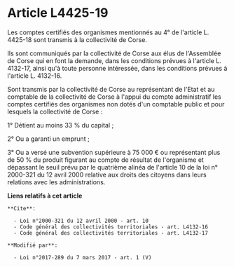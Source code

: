 # Article L4425-19

Les comptes certifiés des organismes mentionnés au 4° de l'article L. 4425-18 sont transmis à la collectivité de Corse. 

Ils sont communiqués par la collectivité de Corse aux élus de l'Assemblée de Corse qui en font la demande, dans les
conditions prévues à l'article L. 4132-17, ainsi qu'à toute personne intéressée, dans les conditions prévues à l'article L.
4132-16. 

Sont transmis par la collectivité de Corse au représentant de l'Etat et au comptable de la collectivité de Corse à l'appui du
compte administratif les comptes certifiés des organismes non dotés d'un comptable public et pour lesquels la collectivité de
Corse : 

1° Détient au moins 33 % du capital ; 

2° Ou a garanti un emprunt ; 

3° Ou a versé une subvention supérieure à 75 000 € ou représentant plus de 50 % du produit figurant au compte de résultat de
l'organisme et dépassant le seuil prévu par le quatrième alinéa de l'article 10 de la loi n° 2000-321 du 12 avril 2000
relative aux droits des citoyens dans leurs relations avec les administrations.

**Liens relatifs à cet article**

	**Cite**:

	  - Loi n°2000-321 du 12 avril 2000 - art. 10
	  - Code général des collectivités territoriales - art. L4132-16
	  - Code général des collectivités territoriales - art. L4132-17

	**Modifié par**:

	  - Loi n°2017-289 du 7 mars 2017 - art. 1 (V)
